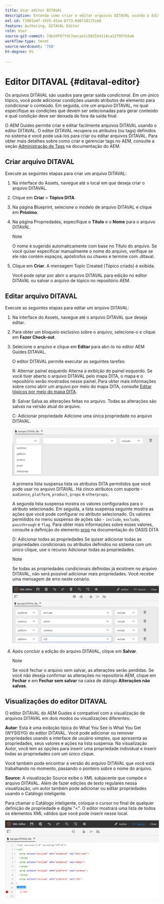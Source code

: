 ```yaml
---
title: Usar editor DITAVAL
description: Entenda como criar e editar arquivos DITAVAL usando o Editor DIVATAL no AEM Guides. Saber como o editor DITAVAL oferece suporte a arquivos DITAVAL em visualizações de autor e origem.
exl-id: f3901a4f-1925-42aa-b773-0d6f18175ce8
feature: Authoring, DITAVAL Editor
role: User
source-git-commit: 7db3df07fd17eecae1c502554118ca12f95fb5ab
workflow-type: tm+mt
source-wordcount: '758'
ht-degree: 0%

---
```


# Editor DITAVAL {#ditaval-editor}

Os arquivos DITAVAL são usados para gerar saída condicional. Em um único tópico, você pode adicionar condições usando atributos de elemento para condicionar o conteúdo. Em seguida, crie um arquivo DITAVAL, no qual especifique as condições que devem ser selecionadas para gerar conteúdo e qual condição deve ser deixada de fora da saída final.

O AEM Guides permite criar e editar facilmente arquivos DITAVAL usando o editor DITAVAL. O editor DITAVAL recupera os atributos \(ou tags\) definidos no sistema e você pode usá-los para criar ou editar arquivos DITAVAL. Para obter mais detalhes sobre como criar e gerenciar tags no AEM, consulte a seção [Administração de Tags](https://experienceleague.adobe.com/docs/experience-manager-cloud-service/sites/authoring/features/tags.html?lang=en) na documentação do AEM.

## Criar arquivo DITAVAL

Execute as seguintes etapas para criar um arquivo DITAVAL:

1. Na interface do Assets, navegue até o local em que deseja criar o arquivo DITAVAL.

1. Clique em **Criar** \> **Tópico DITA**.

1. Na página Blueprint, selecione o modelo de arquivo DITAVAL e clique em **Próximo**.

1. Na página Propriedades, especifique o **Título** e o **Nome** para o arquivo DITAVAL.

   >[!NOTE]
   >
   > O nome é sugerido automaticamente com base no Título do arquivo. Se você quiser especificar manualmente o nome do arquivo, verifique se ele não contém espaços, apóstrofos ou chaves e termine com .ditaval.

1. Clique em **Criar**. A mensagem Topic Created (Tópico criado) é exibida.

   Você pode optar por abrir o arquivo DITAVAL para edição no editor DITAVAL ou salvar o arquivo de tópico no repositório AEM.


## Editar arquivo DITAVAL

Execute as seguintes etapas para editar um arquivo DITAVAL:

1. Na interface do Assets, navegue até o arquivo DITAVAL que deseja editar.

1. Para obter um bloqueio exclusivo sobre o arquivo, selecione-o e clique em **Fazer Check-out**.

1. Selecione o arquivo e clique em **Editar** para abri-lo no editor AEM Guides DITAVAL.

   O editor DITAVAL permite executar as seguintes tarefas:

   R: Alternar painel esquerdo
Alterna a exibição do painel esquerdo. Se você tiver aberto o arquivo DITAVAL pelo mapa DITA, o mapa e o repositório serão mostrados nesse painel. Para obter mais informações sobre como abrir um arquivo por meio do mapa DITA, consulte [Editar tópicos por meio do mapa DITA](map-editor-advanced-map-editor.md#id17ACJ0F0FHS).

   B: Salvar
Salva as alterações feitas no arquivo. Todas as alterações são salvas na versão atual do arquivo.

   C: Adicionar propriedade
Adicione uma única propriedade no arquivo DITAVAL.

   ![](images/ditaval-editor-props.png)

   A primeira lista suspensa lista os atributos DITA permitidos que você pode usar no arquivo DITAVAL. Há cinco atributos com suporte - `audience`, `platform`, `product`, `props` e `otherprops`.

   A segunda lista suspensa mostra os valores configurados para o atributo selecionado. Em seguida, a lista suspensa seguinte mostra as ações que você pode configurar no atributo selecionado. Os valores permitidos no menu suspenso de ações são - `include`, `exclude`, `passthrough` e `flag`. Para obter mais informações sobre esses valores, consulte a definição do elemento [prop](http://docs.oasis-open.org/dita/dita/v1.3/errata01/os/complete/part3-all-inclusive/langRef/ditaval/ditaval-prop.html#ditaval-prop) na documentação do OASIS DITA

   D: Adicionar todas as propriedades
Se quiser adicionar todas as propriedades condicionais ou atributos definidos no sistema com um único clique, use o recurso Adicionar todas as propriedades.

   >[!NOTE]
   >
   > Se todas as propriedades condicionais definidas já existirem no arquivo DITAVAL, não será possível adicionar mais propriedades. Você recebe uma mensagem de erro neste cenário.

   ![](images/ditaval-all-props.png)

1. Após concluir a edição do arquivo DITAVAL, clique em **Salvar**.

   >[!NOTE]
   >
   > Se você fechar o arquivo sem salvar, as alterações serão perdidas. Se você não deseja confirmar as alterações no repositório AEM, clique em **Fechar** e em **Fechar sem salvar** na caixa de diálogo **Alterações não salvas**.


## Visualizações do editor DITAVAL

O editor DITAVAL do AEM Guides é compatível com a visualização de arquivos DITAVAL em dois modos ou visualizações diferentes:

**Autor**:   Esta é uma exibição típica do What You See is What You Get \(WYSISYG\) do editor DITAVAL. Você pode adicionar ou remover propriedades usando a interface de usuário simples, que apresenta as propriedades, seus valores e ações na lista suspensa. Na visualização Autor, você tem as opções para inserir uma propriedade individual e inserir todas as propriedades com um único clique.

Você também pode encontrar a versão do arquivo DITAVAL que você está trabalhando no momento, passando o ponteiro sobre o nome do arquivo.

**Source**:   A visualização Source exibe o XML subjacente que compõe o arquivo DITAVAL. Além de fazer edições de texto regulares nessa visualização, um autor também pode adicionar ou editar propriedades usando o Catálogo inteligente.

Para chamar o Catálogo inteligente, coloque o cursor no final de qualquer definição de propriedade e digite &quot;&lt;&quot;. O editor mostrará uma lista de todos os elementos XML válidos que você pode inserir nesse local.

![](images/ditaval-source-view.png)
